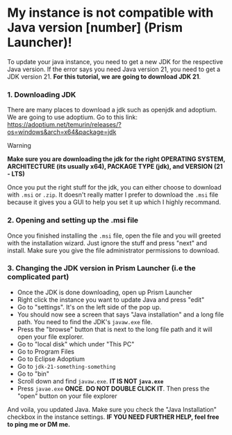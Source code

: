 # My instance is not compatible with Java version [number] (Prism Launcher)!

To update your java instance, you need to get a new JDK for the respective Java version. If the error says you need Java version 21, you need to get a JDK version 21. **For this tutorial, we are going to download JDK 21**.

### 1. Downloading JDK
There are many places to download a jdk such as openjdk and adoptium. We are going to use adoptium. Go to this link: https://adoptium.net/temurin/releases/?os=windows&arch=x64&package=jdk

> [!WARNING]
> **Make sure you are downloading the jdk for the right OPERATING SYSTEM, ARCHITECTURE (its usually x64), PACKAGE TYPE (jdk), and VERSION (21 - LTS)**

Once you put the right stuff for the jdk, you can either choose to download with `.msi` or `.zip`. It doesn't really matter I prefer to download the `.msi` file because it gives you a GUI to help you set it up which I highly recommand.

### 2. Opening and setting up the .msi file
Once you finished installing the `.msi` file, open the file and you will greeted with the installation wizard. Just ignore the stuff and press "next" and install. Make sure you give the file administrator permissions to download.

### 3. Changing the JDK version in Prism Launcher (i.e the complicated part)
- Once the JDK is done downloading, open up Prism Launcher
- Right click the instance you want to update Java and press "edit"
- Go to "settings". It's on the left side of the pop up.
- You should now see a screen that says "Java installation" and a long file path. You need to find the JDK's `javaw.exe` file.
- Press the "browse" button that is next to the long file path and it will open your file explorer.
- Go to "local disk" which under "This PC"
- Go to Program Files
- Go to Eclipse Adoptium
- Go to `jdk-21-something-something` 
- Go to "bin"
- Scroll down and find `javaw.exe`. **IT IS NOT `java.exe`**
- Press `javae.exe` **ONCE**. **DO NOT DOUBLE CLICK IT**. Then press the "open" button on your file explorer

And voila, you updated Java. Make sure you check the "Java Installation" checkbox in the instance settings.
**IF YOU NEED FURTHER HELP, feel free to ping me or DM me.**
